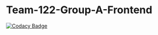 # Team-122-Group-A-Frontend

[![Codacy Badge](https://api.codacy.com/project/badge/Grade/eb497969b5064534848dc234ff72fe59)](https://app.codacy.com/gh/BuildForSDGCohort2/Team-122-Group-A-Frontend?utm_source=github.com&utm_medium=referral&utm_content=BuildForSDGCohort2/Team-122-Group-A-Frontend&utm_campaign=Badge_Grade_Settings)
